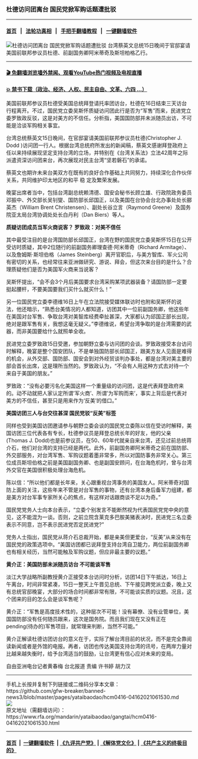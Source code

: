 ### 杜德访问团离台 国民党掀军购话题遭批驳
------------------------

#### [首页](https://github.com/gfw-breaker/banned-news3/blob/master/README.md) &nbsp;&nbsp;|&nbsp;&nbsp; [法轮功真相](https://github.com/begood0513/basic/blob/master/README.md)  &nbsp;&nbsp;|&nbsp;&nbsp; [手把手翻墙教程](https://github.com/gfw-breaker/guides/wiki)  &nbsp;&nbsp;|&nbsp;&nbsp; [一键翻墙软件](https://github.com/gfw-breaker/nogfw/blob/master/README.md)  



<div id="headerimg">
 <img alt="杜德访问团离台 国民党掀军购话题遭批驳" src="https://www.rfa.org/mandarin/yataibaodao/gangtai/hcm0416-04162021061530.html/@@images/5ad2286d-41a7-460a-8c71-75c84b91ab53.jpeg" title="杜德访问团离台 国民党掀军购话题遭批驳"/>
 <span class="lead_image_caption">
  台湾蔡英文总统15日晚间于官邸宴请美国前联邦参议员杜德、前副国务卿阿米蒂奇及斯坦柏格乙行。
 </span>
 <!-- zoomattribute -->
</div>

<hr/>


#### [ 🎬  免翻墙浏览墙外禁闻、观看YouTube热门视频及电视直播](https://github.com/gfw-breaker/HelloWorld)

#### [ 💥  禁书下载（政治、经济、人权、民主自由、文革、六四 ...）](https://github.com/gfw-breaker/books/blob/master/README.md)

<div id="storytext">
 <p class="p1">
  美国前联邦参议员杜德受美国总统拜登请托率团访台，杜德在16日结束三天访台行程离开。不过，国民党立委吴斯怀质疑访问团此行是否为“军售”而来，民进党立委罗致政反驳，这是对美方的不信任。分析指，美国国防部并未派随员出访，不可能是洽谈军购相关事宜。
 </p>
 <p class="p1">
  台湾总统蔡英文15日晚间，在官邸宴请美国前联邦参议员杜德(Christopher J. Dodd )访问团一行人。根据台湾总统府所发出的新闻稿，蔡英文感谢拜登政府上任以来持续展现坚定支持台湾的立场，并特别在《台湾关系法》立法42周年之际派遣资深访问团来台，再次展现对民主台湾“坚若磐石”的承诺。
 </p>
 <p class="p1">
  蔡英文也期许未来台美双方在既有的良好合作基础上共同努力，持续深化合作伙伴关系，共同维护印太地区的和平
  <span class="s1">
   稳
  </span>
  定及繁荣发展。
 </p>
 <p class="p1">
  晚宴出席者当中，包括台湾副总统赖清德、国安会秘书长顾立雄、行政院政务委员邓振中、外交部长吴钊燮、国防部长邱国正，以及美国在台协会台北办事处处长郦英杰（William Brent Christensen）、副处长谷立言（Raymond Greene）及国务院亚太局台湾协调处处长白丹利（Dan Biers）等人。
 </p>
 <p class="p1">
  <strong>
   质疑访团成员当军火商说客？ 罗致政：对美不信任
  </strong>
 </p>
 <p class="p1">
  其中最受注目的是台湾国防部长邱国正，台湾在野的国民党立委吴斯怀15日在公开受访时质疑，其中2位随行的前副国务卿理查德·阿米蒂奇（Richard Armitage）、以及詹姆斯·斯坦伯格（James Steinberg）离开官职后，与美方智库、军火公司有密切的关系，也经常往来亚洲做研究、游说、拜会，但这次来台目的是什么？合理质疑他们是否为美国军火商来当说客？
 </p>
 <p class="p1">
  吴斯怀提出，“会不会3个月后美国要求台湾采购某项武器装备？请国防部一定要挺起腰杆，不要美国要我们买什么就买什么！”
 </p>
 <p class="p1">
  另一位国民党立委李德维16日上午在立法院接受媒体联访时也附和吴斯怀的说法，他还暗示，“熟悉台美情况的人都知道，访团其中一位前副国务卿，他这些年在美国对台军售、争取台湾对美智库经费牵扯甚深，大家都认为邱国正部长出现，绝对是跟军售有关，我想这毫无疑义。”李德维说，希望台湾争取的是台湾需要的武器，而非美国要给什么就照单全收。
 </p>
 <p class="p1">
  民进党立委罗致政15日受邀，参加朝野立委与访问团的会谈。罗致政接受本台访问时解释，晚宴是整个国安团队，不是单独国防部长邱国正，跟美方友人见面是难得的机会，从外交部、国防部、国安会到对外经贸谈判办事处，都是台湾对美主要的部会首长出席，这是理所当然的。罗致政认为，“不会有人用这种方式去对待一个来自于美国的朋友。”
 </p>
 <p class="p1">
  罗致政：“没有必要污名化美国这样一个重量级的访问团，这是代表拜登政府来的。动不动就把人家认定所谓’军火商’、所谓’为军购而来’，事实上背后是代表对美方的不信任，甚至只是用来作为‘反美’的借口。”
 </p>
 <p class="p1">
  <strong>
   美国访团三人与台交往甚深 国民党驳“反美”标签
  </strong>
 </p>
 <p class="p1">
  同样也受到美国访团邀请参与朝野立委会谈的国民党立委陈以信在受访时解释，美国访团三位代表各有专长，杜德参议员是拜登总统长年的好友，他的父亲(Thomas J. Dodd)也是前参议员，在50、60年代就亲自来台湾，还见过前总统蒋介石，他们对台湾的支持已经是两代。此外，前副国务卿阿米蒂奇之前在国防部、外交部服务，对台湾军售、军购议题着墨非常多，所以对国防事务非常关心。第三位成员斯坦伯格之前是美国副国务卿、也是副国安顾问，在台海危机时，曾与台湾外交官在美国很积极处理台海危机。
 </p>
 <p class="p1">
  陈以信：“所以他们都是长年来，关心跟重视台湾事务的美国友人。阿米蒂奇对国防上面的关注，这些年来不管是对台军售的事物，还有台湾本身后备军力组建，都是美方对台军事专家所关心的焦点，有这样对话跟商谈不足以为奇。”
 </p>
 <p class="p1">
  国民党党务人士向本台表示，“立委个别发言不能断然视为代表国民党党中央的意见，这不能混为一谈。否则，之前立院含莱克多巴胺美猪表决时，民进党三名立委表示不同意，岂不表示民进党否定民进党?”
 </p>
 <p class="p1">
  党务人士指出，国民党从蒋介石总裁开始，都是亲美但更爱台，“反美”从来没有在国民党的政策选项中。“美国访团都已说拜登支持台湾自卫能力，两位前副国务卿也有相关经历，当然可能触及军购议题，但应非最主要的议题。”
 </p>
 <p class="p1">
  <strong>
   黄介正：美国防部未派随员访台 不可能谈军售
  </strong>
 </p>
 <p class="p1">
  淡江大学战略所副教授黄介正接受本台访问时分析，访团14日下午抵达，16日上午离台，时间非常紧凑，15日一整天上午晋见总统、下午接见跨党派立委，晚上又有总统官邸晚宴，大部分的场合时间都非常有限，不可能谈实质的议题。况且，这个团来的目的怎么会是谈军售呢？
 </p>
 <p class="p1">
  黄介正：“军售是高度技术性的，这种层次不可能！没有幕僚、没有业管单位，美国国防部没有任何随员跟来，这次是国务院。而且我们现在又没有正在pending(待办的)军售项目，就常理来判断，当然不可能。”
 </p>
 <p class="p1">
  黄介正解读杜德访团访台的意义在于，实际了解台湾目前的状况，而不是完全靠阅读新闻或者是外馆的电报。再者，访团也传达美国支持台湾的讯号，在两岸力量对比越来越失衡时，给予台湾适当的鼓励，让台湾更有信心应对未来的变局。
 </p>
 <p class="p2">
 </p>
 <p class="p1">
  自由亚洲电台记者黄春梅 台北报道 责编 许书婷 胡力汉
 </p>
</div>

<hr/>
手机上长按并复制下列链接或二维码分享本文章：<br/>
https://github.com/gfw-breaker/banned-news3/blob/master/pages/yataibaodao/hcm0416-04162021061530.md <br/>
<a href='https://github.com/gfw-breaker/banned-news3/blob/master/pages/yataibaodao/hcm0416-04162021061530.md'><img src='https://github.com/gfw-breaker/banned-news3/blob/master/pages/yataibaodao/hcm0416-04162021061530.md.png'/></a> <br/>
原文地址（需翻墙访问）：https://www.rfa.org/mandarin/yataibaodao/gangtai/hcm0416-04162021061530.html


------------------------
#### [首页](https://github.com/gfw-breaker/banned-news3/blob/master/README.md) &nbsp;|&nbsp; [一键翻墙软件](https://github.com/gfw-breaker/nogfw/blob/master/README.md) &nbsp;| [《九评共产党》](https://github.com/gfw-breaker/9ping.md/blob/master/README.md#九评之一评共产党是什么) | [《解体党文化》](https://github.com/gfw-breaker/jtdwh.md/blob/master/README.md) | [《共产主义的终极目的》](https://github.com/gfw-breaker/gczydzjmd.md/blob/master/README.md)


<img src='http://gfw-breaker.win/banned-news3/pages/yataibaodao/hcm0416-04162021061530.md' width='0px' height='0px'/>